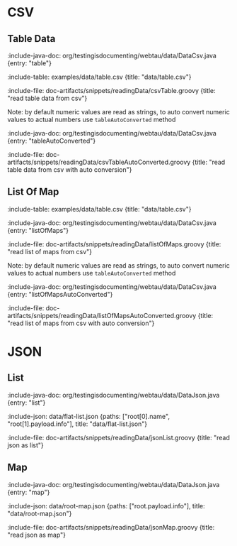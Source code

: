 # CSV

## Table Data 

:include-java-doc: org/testingisdocumenting/webtau/data/DataCsv.java {entry: "table"}

:include-table: examples/data/table.csv {title: "data/table.csv"}

:include-file: doc-artifacts/snippets/readingData/csvTable.groovy {title: "read table data from csv"}

Note: by default numeric values are read as strings, to auto convert numeric values to actual numbers use `tableAutoConverted` method

:include-java-doc: org/testingisdocumenting/webtau/data/DataCsv.java {entry: "tableAutoConverted"}

:include-file: doc-artifacts/snippets/readingData/csvTableAutoConverted.groovy {title: "read table data from csv with auto conversion"}

## List Of Map

:include-table: examples/data/table.csv {title: "data/table.csv"}

:include-java-doc: org/testingisdocumenting/webtau/data/DataCsv.java {entry: "listOfMaps"}

:include-file: doc-artifacts/snippets/readingData/listOfMaps.groovy {title: "read list of maps from csv"}

Note: by default numeric values are read as strings, to auto convert numeric values to actual numbers use `tableAutoConverted` method

:include-java-doc: org/testingisdocumenting/webtau/data/DataCsv.java {entry: "listOfMapsAutoConverted"}

:include-file: doc-artifacts/snippets/readingData/listOfMapsAutoConverted.groovy {title: "read list of maps from csv with auto conversion"}


# JSON

## List 

:include-java-doc: org/testingisdocumenting/webtau/data/DataJson.java {entry: "list"}

:include-json: data/flat-list.json {paths: ["root[0].name", "root[1].payload.info"], title: "data/flat-list.json"}

:include-file: doc-artifacts/snippets/readingData/jsonList.groovy {title: "read json as list"}

## Map

:include-java-doc: org/testingisdocumenting/webtau/data/DataJson.java {entry: "map"}

:include-json: data/root-map.json {paths: ["root.payload.info"], title: "data/root-map.json"}

:include-file: doc-artifacts/snippets/readingData/jsonMap.groovy {title: "read json as map"}
